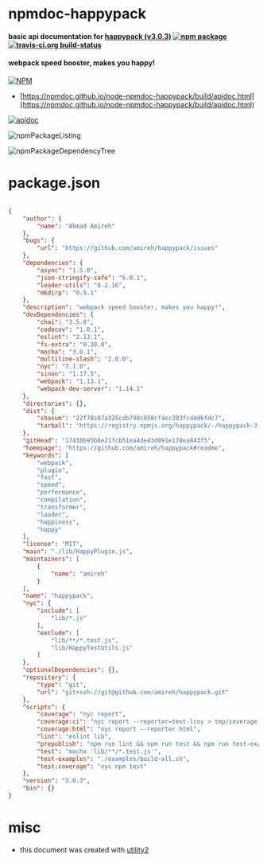 # npmdoc-happypack

#### basic api documentation for  [happypack (v3.0.3)](https://github.com/amireh/happypack#readme)  [![npm package](https://img.shields.io/npm/v/npmdoc-happypack.svg?style=flat-square)](https://www.npmjs.org/package/npmdoc-happypack) [![travis-ci.org build-status](https://api.travis-ci.org/npmdoc/node-npmdoc-happypack.svg)](https://travis-ci.org/npmdoc/node-npmdoc-happypack)

#### webpack speed booster, makes you happy!

[![NPM](https://nodei.co/npm/happypack.png?downloads=true&downloadRank=true&stars=true)](https://www.npmjs.com/package/happypack)

- [https://npmdoc.github.io/node-npmdoc-happypack/build/apidoc.html](https://npmdoc.github.io/node-npmdoc-happypack/build/apidoc.html)

[![apidoc](https://npmdoc.github.io/node-npmdoc-happypack/build/screenCapture.buildCi.browser.%252Ftmp%252Fbuild%252Fapidoc.html.png)](https://npmdoc.github.io/node-npmdoc-happypack/build/apidoc.html)

![npmPackageListing](https://npmdoc.github.io/node-npmdoc-happypack/build/screenCapture.npmPackageListing.svg)

![npmPackageDependencyTree](https://npmdoc.github.io/node-npmdoc-happypack/build/screenCapture.npmPackageDependencyTree.svg)



# package.json

```json

{
    "author": {
        "name": "Ahmad Amireh"
    },
    "bugs": {
        "url": "https://github.com/amireh/happypack/issues"
    },
    "dependencies": {
        "async": "1.5.0",
        "json-stringify-safe": "5.0.1",
        "loader-utils": "0.2.16",
        "mkdirp": "0.5.1"
    },
    "description": "webpack speed booster, makes you happy!",
    "devDependencies": {
        "chai": "3.5.0",
        "codecov": "1.0.1",
        "eslint": "2.13.1",
        "fs-extra": "0.30.0",
        "mocha": "3.0.1",
        "multiline-slash": "2.0.0",
        "nyc": "7.1.0",
        "sinon": "1.17.5",
        "webpack": "1.13.1",
        "webpack-dev-server": "1.14.1"
    },
    "directories": {},
    "dist": {
        "shasum": "22f78c87a325cdb798c958cf4ec383fcd4d6fdc7",
        "tarball": "https://registry.npmjs.org/happypack/-/happypack-3.0.3.tgz"
    },
    "gitHead": "17410b95b8e21fcb51ea4de43d091e178ea843f5",
    "homepage": "https://github.com/amireh/happypack#readme",
    "keywords": [
        "webpack",
        "plugin",
        "fast",
        "speed",
        "performance",
        "compilation",
        "transformer",
        "loader",
        "happiness",
        "happy"
    ],
    "license": "MIT",
    "main": "./lib/HappyPlugin.js",
    "maintainers": [
        {
            "name": "amireh"
        }
    ],
    "name": "happypack",
    "nyc": {
        "include": [
            "lib/*.js"
        ],
        "exclude": [
            "lib/**/*.test.js",
            "lib/HappyTestUtils.js"
        ]
    },
    "optionalDependencies": {},
    "repository": {
        "type": "git",
        "url": "git+ssh://git@github.com/amireh/happypack.git"
    },
    "scripts": {
        "coverage": "nyc report",
        "coverage:ci": "nyc report --reporter=text-lcov > tmp/coverage.lcov && codecov --disable search -f tmp/coverage.lcov",
        "coverage:html": "nyc report --reporter html",
        "lint": "eslint lib",
        "prepublish": "npm run lint && npm run test && npm run test-examples",
        "test": "mocha 'lib/**/*.test.js'",
        "test-examples": "./examples/build-all.sh",
        "test:coverage": "nyc npm test"
    },
    "version": "3.0.3",
    "bin": {}
}
```



# misc
- this document was created with [utility2](https://github.com/kaizhu256/node-utility2)
